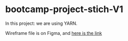 # bootcamp-project-stich-V1
In this project: we are using YARN.


Wireframe file is on Figma, and [here is the link](https://www.figma.com/file/C4lRRzKwJTmQMYWPe86iNP/Stich?node-id=49%3A107)
